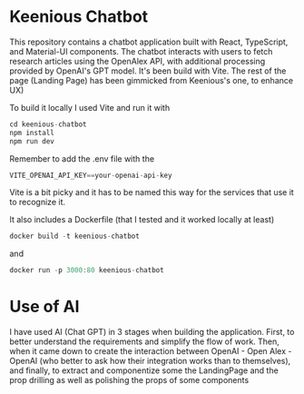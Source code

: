 # Keenious Chatbot

This repository contains a chatbot application built with React, TypeScript, and Material-UI components. The chatbot interacts with users to fetch research articles using the OpenAlex API, with additional processing provided by OpenAI's GPT model. It's been build with Vite. The rest of the page (Landing Page) has been gimmicked from Keenious's one, to enhance UX)

To build it locally I used Vite and run it with

```js
cd keenious-chatbot
npm install
npm run dev
```

Remember to add the .env file with the 

```js
VITE_OPENAI_API_KEY==your-openai-api-key
```

Vite is a bit picky and it has to be named this way for the services that use it to recognize it.


It also includes a Dockerfile (that I tested and it worked locally at least)

```js
docker build -t keenious-chatbot
```

and
```js
docker run -p 3000:80 keenious-chatbot
```


# Use of AI

I have used AI (Chat GPT) in 3 stages when building the application. First, to better understand the requirements and simplify the flow of work. Then, when it came down to create the interaction between OpenAI - Open Alex - OpenAI (who better to ask how their integration works than to themselves), and finally, to extract and componentize some the LandingPage and the prop drilling as well as polishing the props of some components


